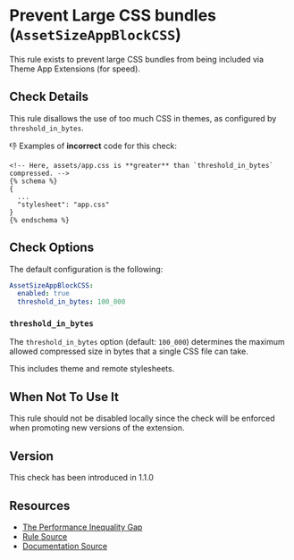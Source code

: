 # Prevent Large CSS bundles (`AssetSizeAppBlockCSS`)

This rule exists to prevent large CSS bundles from being included via Theme App Extensions (for speed).

## Check Details

This rule disallows the use of too much CSS in themes, as configured by `threshold_in_bytes`.

:-1: Examples of **incorrect** code for this check:
```liquid
<!-- Here, assets/app.css is **greater** than `threshold_in_bytes` compressed. -->
{% schema %}
{
  ...
  "stylesheet": "app.css"
}
{% endschema %}
```

## Check Options

The default configuration is the following:

```yaml
AssetSizeAppBlockCSS:
  enabled: true
  threshold_in_bytes: 100_000
```

### `threshold_in_bytes`

The `threshold_in_bytes` option (default: `100_000`) determines the maximum allowed compressed size in bytes that a single CSS file can take.

This includes theme and remote stylesheets.

## When Not To Use It

This rule should not be disabled locally since the check will be enforced when
promoting new versions of the extension.

## Version

This check has been introduced in 1.1.0

## Resources

- [The Performance Inequality Gap](https://infrequently.org/2021/03/the-performance-inequality-gap/)
- [Rule Source][codesource]
- [Documentation Source][docsource]

[codesource]: /lib/platformos_check/checks/asset_size_app_block_css.rb
[docsource]: /docs/checks/asset_size_app_block_css.md
